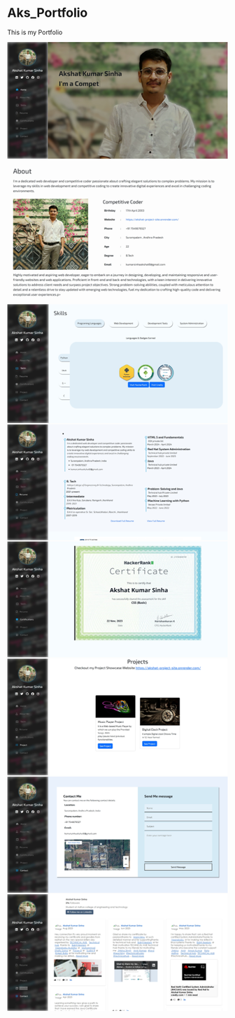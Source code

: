 # Aks_Portfolio

This is my Portfolio

![1717567095941](images/README/1717567095941.png)![1717567105587](images/README/1717567105587.png)![1717567111782](images/README/1717567111782.png)![1717567117380](images/README/1717567117380.png)![1717567126069](images/README/1717567126069.png)![1717567137699](images/README/1717567137699.png)![1717567152467](images/README/1717567152467.png)![1717567157891](images/README/1717567157891.png)

